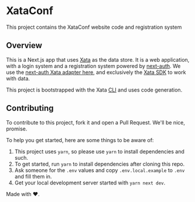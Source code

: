 # XataConf

This project contains the XataConf website code and registration system

## Overview

This is a Next.js app that uses [Xata](https://xata.io) as the data store. It is a web application, with a login system and a registration system powered by [next-auth](https://next-auth.js.org/). We use the [next-auth Xata adapter here](https://github.com/nextauthjs/next-auth/pull/4911), and exclusively the [Xata SDK](https://github.com/xataio/client-ts/tree/main/packages/client) to work with data.

This project is bootstrapped with the Xata [CLI](https://github.com/xataio/client-ts/tree/main/cli) and uses code generation.

## Contributing

To contribute to this project, fork it and open a Pull Request. We'll be nice, promise.

To help you get started, here are some things to be aware of:

1. This project uses `yarn`, so please use `yarn` to install dependencies and such.
2. To get started, run `yarn` to install dependencies after cloning this repo.
3. Ask someone for the `.env` values and copy `.env.local.example` to `.env` and fill them in.
4. Get your local development server started with `yarn next dev`.

Made with ❤️.
